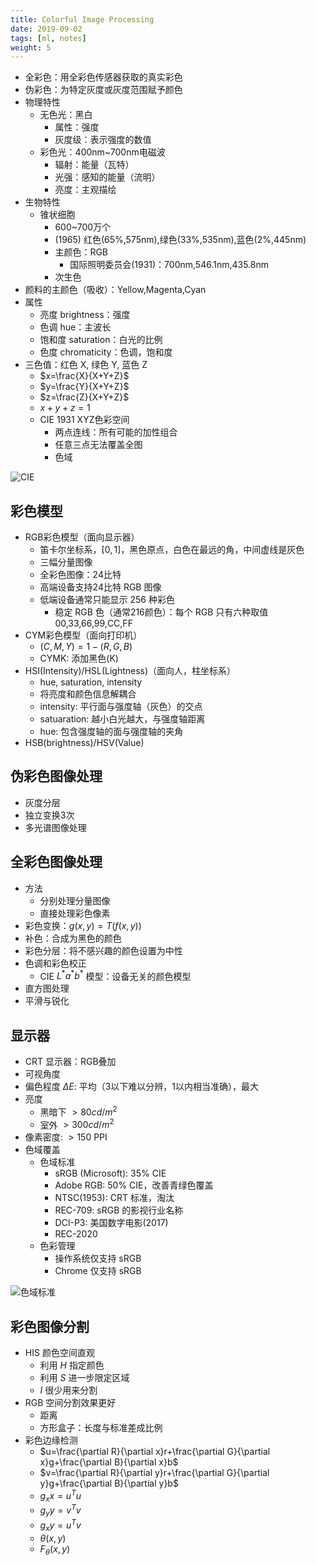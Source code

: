 ```yaml
---
title: Colorful Image Processing
date: 2019-09-02
tags: [ml, notes]
weight: 5
---
```


- 全彩色：用全彩色传感器获取的真实彩色
- 伪彩色：为特定灰度或灰度范围赋予颜色
- 物理特性
  - 无色光：黑白
    - 属性：强度
    - 灰度级：表示强度的数值
  - 彩色光：400nm~700nm电磁波
    - 辐射：能量（瓦特）
    - 光强：感知的能量（流明）
    - 亮度：主观描绘
- 生物特性
  - 锥状细胞
    - 600~700万个
    - (1965) 红色(65%,575nm),绿色(33%,535nm),蓝色(2%,445nm)
    - 主颜色：RGB
      - 国际照明委员会(1931)：700nm,546.1nm,435.8nm
    - 次生色
- 颜料的主颜色（吸收）：Yellow,Magenta,Cyan
- 属性
  - 亮度 brightness：强度
  - 色调 hue：主波长
  - 饱和度 saturation：白光的比例
  - 色度 chromaticity：色调，饱和度
- 三色值：红色 X, 绿色 Y, 蓝色 Z
  - $x=\frac{X}{X+Y+Z}$
  - $y=\frac{Y}{X+Y+Z}$
  - $z=\frac{Z}{X+Y+Z}$
  - $x+y+z=1$
  - CIE 1931 XYZ色彩空间
    - 两点连线：所有可能的加性组合
    - 任意三点无法覆盖全图
    - 色域

![CIE](https://upload.wikimedia.org/wikipedia/commons/thumb/3/3b/CIE1931xy_blank.svg/652px-CIE1931xy_blank.svg.png)

## 彩色模型

- RGB彩色模型（面向显示器）
  - 笛卡尔坐标系，$[0,1]$，黑色原点，白色在最远的角，中间虚线是灰色
  - 三幅分量图像
  - 全彩色图像：24比特
  - 高端设备支持24比特 RGB 图像
  - 低端设备通常只能显示 256 种彩色
    - 稳定 RGB 色（通常216颜色）：每个 RGB 只有六种取值 00,33,66,99,CC,FF
- CYM彩色模型（面向打印机）
  - $(C,M,Y)=1-(R,G,B)$
  - CYMK: 添加黑色(K)
- HSI(Intensity)/HSL(Lightness)（面向人，柱坐标系）
  - hue, saturation, intensity
  - 将亮度和颜色信息解耦合
  - intensity: 平行面与强度轴（灰色）的交点
  - satuaration: 越小白光越大，与强度轴距离
  - hue: 包含强度轴的面与强度轴的夹角
- HSB(brightness)/HSV(Value)

## 伪彩色图像处理

- 灰度分层
- 独立变换3次
- 多光谱图像处理

## 全彩色图像处理

- 方法
  - 分别处理分量图像
  - 直接处理彩色像素
- 彩色变换：$g(x,y)=T(f(x,y))$
- 补色：合成为黑色的颜色
- 彩色分层：将不感兴趣的颜色设置为中性
- 色调和彩色校正
  - CIE $L^*a^*b^*$ 模型：设备无关的颜色模型
- 直方图处理
- 平滑与锐化

## 显示器

- CRT 显示器：RGB叠加
- 可视角度
- 偏色程度 $\Delta E$: 平均（3以下难以分辨，1以内相当准确），最大
- 亮度
  - 黑暗下 $>80cd/m^2$
  - 室外 $>300cd/m^2$
- 像素密度: $>150$ PPI
- 色域覆盖
  - 色域标准
    - sRGB (Microsoft): 35% CIE
    - Adobe RGB: 50% CIE，改善青绿色覆盖
    - NTSC(1953): CRT 标准，淘汰
    - REC-709: sRGB 的影视行业名称
    - DCI-P3: 美国数字电影(2017)
    - REC-2020
  - 色彩管理
    - 操作系统仅支持 sRGB
    - Chrome 仅支持 sRGB

![色域标准](https://pic2.zhimg.com/80/dd3aad2d8d08af43e4b3555728c29b65_hd.jpg)

## 彩色图像分割

- HIS 颜色空间直观
  - 利用 $H$ 指定颜色
  - 利用 $S$ 进一步限定区域
  - $I$ 很少用来分割
- RGB 空间分割效果更好
  - 距离
  - 方形盒子：长度与标准差成比例
- 彩色边缘检测
  - $u=\frac{\partial R}{\partial x}r+\frac{\partial G}{\partial x}g+\frac{\partial B}{\partial x}b$
  - $v=\frac{\partial R}{\partial y}r+\frac{\partial G}{\partial y}g+\frac{\partial B}{\partial y}b$
  - $g_xx=u^Tu$
  - $g_yy=v^Tv$
  - $g_xy=u^Tv$
  - $\theta(x,y)$
  - $F_\theta(x,y)$